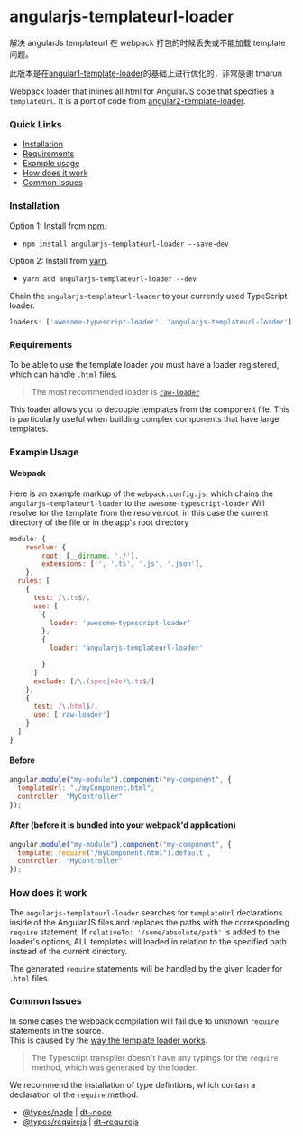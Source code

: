 # angularjs-templateurl-loader

解决 angularJs templateurl 在 webpack 打包的时候丢失或不能加载 template 问题。

此版本是在[angular1-template-loader](https://github.com/tmarun/angular1-templateurl-loader)的基础上进行优化的，非常感谢 tmarun

Webpack loader that inlines all html for AngularJS code that specifies a `templateUrl`. It is a port of code from [angular2-template-loader](https://github.com/TheLarkInn/angular2-template-loader).

### Quick Links

- [Installation](#installation)
- [Requirements](#requirements)
- [Example usage](#example-usage)
- [How does it work](#how-does-it-work)
- [Common Issues](#common-issues)

### Installation

Option 1: Install from [npm](https://www.npmjs.com/package/angularjs-templateurl-loader).

- `npm install angularjs-templateurl-loader --save-dev`

Option 2: Install from [yarn](https://yarnpkg.com/en/package/angularjs-templateurl-loader).

- `yarn add angularjs-templateurl-loader --dev`

Chain the `angularjs-templateurl-loader` to your currently used TypeScript loader.

```js
loaders: ['awesome-typescript-loader', 'angularjs-templateurl-loader'],
```

### Requirements

To be able to use the template loader you must have a loader registered, which can handle `.html` files.

> The most recommended loader is [`raw-loader`](https://github.com/webpack/raw-loader)

This loader allows you to decouple templates from the component file. This is particularly useful when building complex components that have large templates.

### Example Usage

#### Webpack

Here is an example markup of the `webpack.config.js`, which chains the `angularjs-templateurl-loader` to the `awesome-typescript-loader`
Will resolve for the template from the resolve.root, in this case the current directory of the file or in the app's root directory

```js
module: {
    resolve: {
        root: [__dirname, './'],
        extensions: ['', '.ts', '.js', '.json'],
    },
  rules: [
    {
      test: /\.ts$/,
      use: [
        {
          loader: 'awesome-typescript-loader'
        },
        {
          loader: 'angularjs-templateurl-loader'

        }
      ]
      exclude: [/\.(spec|e2e)\.ts$/]
    },
    {
      test: /\.html$/,
      use: ['raw-loader']
    }
  ]
}
```

#### Before

```js
angular.module("my-module").component("my-component", {
  templateUrl: "./myComponent.html",
  controller: "MyController"
});
```

#### After (before it is bundled into your webpack'd application)

```js
angular.module("my-module").component("my-component", {
  template: require('/myComponent.html").default ,
  controller: "MyController"
});
```

### How does it work

The `angularjs-templateurl-loader` searches for `templateUrl` declarations inside of the AngularJS files and replaces the paths with the corresponding `require` statement.
If `relativeTo: '/some/absolute/path'` is added to the loader's options, ALL templates will loaded in relation to the specified path instead of the current directory.

The generated `require` statements will be handled by the given loader for `.html` files.

### Common Issues

In some cases the webpack compilation will fail due to unknown `require` statements in the source.<br/>
This is caused by the [way the template loader works](#how-does-it-work).

> The Typescript transpiler doesn't have any typings for the `require` method, which was generated by the loader.

We recommend the installation of type defintions, which contain a declaration of the `require` method.

- [@types/node](https://www.npmjs.com/package/@types/node) | [dt~node](https://github.com/DefinitelyTyped/DefinitelyTyped/blob/master/node/node.d.ts)
- [@types/requirejs](https://www.npmjs.com/package/@types/requirejs) | [dt~requirejs](https://github.com/DefinitelyTyped/DefinitelyTyped/tree/master/requirejs)
